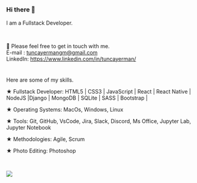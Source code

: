 #
### Hi there 👋

I am a Fullstack Developer. 

<br>

📌  Please feel free to get in touch with me.<br>
  E-mail  : tuncayermangm@gmail.com<br>
  LinkedIn: https://www.linkedin.com/in/tuncayerman/
#

Here are some of my skills. 

★ Fullstack Developer: HTML5 | CSS3 | JavaScript | React | React Native | NodeJS |Django | MongoDB | SQLite | SASS | Bootstrap |

★ Operating Systems: MacOs, Windows, Linux

★ Tools: Git, GitHub, VsCode, Jira, Slack, Discord, Ms Office, Jupyter Lab, Jupyter Notebook

★ Methodologies: Agile, Scrum 

★ Photo Editing: Photoshop

<br>



![](https://github-readme-stats.vercel.app/api?username=tuncayerman&show_icons=true&theme=radical)
